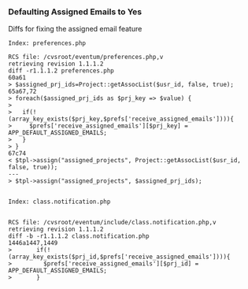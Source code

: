 ### Defaulting Assigned Emails to Yes

Diffs for fixing the assigned email feature

    Index: preferences.php

    RCS file: /cvsroot/eventum/preferences.php,v
    retrieving revision 1.1.1.2
    diff -r1.1.1.2 preferences.php
    60a61
    > $assigned_prj_ids=Project::getAssocList($usr_id, false, true);
    65a67,72
    > foreach($assigned_prj_ids as $prj_key => $value) {
    >
    >   if(!(array_key_exists($prj_key,$prefs['receive_assigned_emails']))){
    >     $prefs['receive_assigned_emails'][$prj_key] = APP_DEFAULT_ASSIGNED_EMAILS;
    >   }
    > }
    67c74
    < $tpl->assign("assigned_projects", Project::getAssocList($usr_id, false, true));
    ---
    > $tpl->assign("assigned_projects", $assigned_prj_ids);


    Index: class.notification.php


    RCS file: /cvsroot/eventum/include/class.notification.php,v
    retrieving revision 1.1.1.2
    diff -b -r1.1.1.2 class.notification.php
    1446a1447,1449
    >       if(!(array_key_exists($prj_id,$prefs['receive_assigned_emails']))){
    >         $prefs['receive_assigned_emails'][$prj_id] = APP_DEFAULT_ASSIGNED_EMAILS;
    >       }
